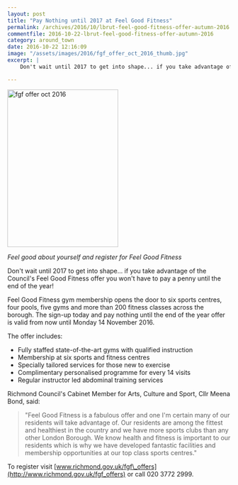 ```yaml
---
layout: post
title: "Pay Nothing until 2017 at Feel Good Fitness"
permalink: /archives/2016/10/lbrut-feel-good-fitness-offer-autumn-2016.html
commentfile: 2016-10-22-lbrut-feel-good-fitness-offer-autumn-2016
category: around_town
date: 2016-10-22 12:16:09
image: "/assets/images/2016/fgf_offer_oct_2016_thumb.jpg"
excerpt: |
    Don't wait until 2017 to get into shape... if you take advantage of the Council's Feel Good Fitness offer you won't have to pay a penny until the end of the year!

---
```


<a href="/assets/images/2016/fgf_offer_oct_2016.jpg" title="See larger version of - fgf offer oct 2016"><img src="/assets/images/2016/fgf_offer_oct_2016_thumb.jpg" width="250" height="355" alt="fgf offer oct 2016" class="photo right" /></a>

*Feel good about yourself and register for Feel Good Fitness*

Don't wait until 2017 to get into shape... if you take advantage of the Council's Feel Good Fitness offer you won't have to pay a penny until the end of the year!

Feel Good Fitness gym membership opens the door to six sports centres, four pools, five gyms and more than 200 fitness classes across the borough. The sign-up today and pay nothing until the end of the year offer is valid from now until Monday 14 November 2016.

The offer includes:

-   Fully staffed state-of-the-art gyms with qualified instruction
-   Membership at six sports and fitness centres
-   Specially tailored services for those new to exercise
-   Complimentary personalised programme for every 14 visits
-   Regular instructor led abdominal training services

Richmond Council's Cabinet Member for Arts, Culture and Sport, Cllr Meena Bond, said:

> "Feel Good Fitness is a fabulous offer and one I'm certain many of our residents will take advantage of. Our residents are among the fittest and healthiest in the country and we have more sports clubs than any other London Borough. We know health and fitness is important to our residents which is why we have developed fantastic facilities and membership opportunities at our top class sports centres."

To register visit [www.richmond.gov.uk/fgf\_offers](http://www.richmond.gov.uk/fgf_offers) or call 020 3772 2999.
